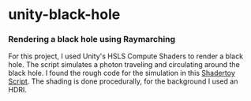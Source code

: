 # unity-black-hole
### Rendering a black hole using Raymarching

For this project, I used Unity's HSLS Compute Shaders to render a black hole. The script simulates a photon traveling and circulating around the black hole. I found the rough code for the simulation in this [Shadertoy Script](https://www.shadertoy.com/view/wdt3zM). The shading is done procedurally, for the background I used an HDRI.
